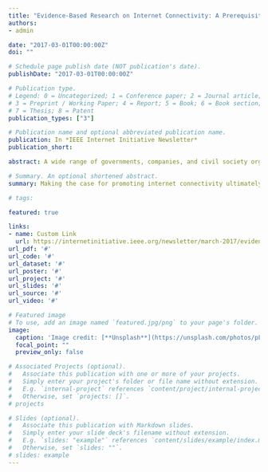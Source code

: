 ```yaml
---
title: "Evidence-Based Research on Internet Connectivity: A Prerequisite for Effective Policymaking"
authors:
- admin

date: "2017-03-01T00:00:00Z"
doi: ""

# Schedule page publish date (NOT publication's date).
publishDate: "2017-03-01T00:00:00Z"

# Publication type.
# Legend: 0 = Uncategorized; 1 = Conference paper; 2 = Journal article;
# 3 = Preprint / Working Paper; 4 = Report; 5 = Book; 6 = Book section;
# 7 = Thesis; 8 = Patent
publication_types: ["3"]

# Publication name and optional abbreviated publication name.
publication: In *IEEE Internet Initiative Newsletter*
publication_short: 

abstract: A wide range of governments, companies, and civil society organizations are experimenting with new ways to connect more people to the internet. Recent research has revealed that promoting adoption is a more complex problem than initially thought. Surveys conducted in both the developing and the developed world consistently find that lack of perceived relevance and lack of digital literacy represent barriers that are just as important as network availability and cost.  These insights underscore that interventions that promote adoption must address user-based concerns as well as provider-based concerns. 

# Summary. An optional shortened abstract.
summary: Making the case for promoting internet connectivity ultimately depends on proving a connection to development outcomes. This requires the collection of relevant baseline data and evaluating the impact that interventions have made on the community where they have been deployed. 

# tags:

featured: true

links:
- name: Custom Link
  url: https://internetinitiative.ieee.org/newsletter/march-2017/evidence-based-research-on-internet-connectivity-a-prerequisite-for-effective-policymaking
url_pdf: '#'
url_code: '#'
url_dataset: '#'
url_poster: '#'
url_project: '#'
url_slides: '#'
url_source: '#'
url_video: '#'

# Featured image
# To use, add an image named `featured.jpg/png` to your page's folder. 
image:
  caption: 'Image credit: [**Unsplash**](https://unsplash.com/photos/pLCdAaMFLTE)'
  focal_point: ""
  preview_only: false

# Associated Projects (optional).
#   Associate this publication with one or more of your projects.
#   Simply enter your project's folder or file name without extension.
#   E.g. `internal-project` references `content/project/internal-project/index.md`.
#   Otherwise, set `projects: []`.
# projects

# Slides (optional).
#   Associate this publication with Markdown slides.
#   Simply enter your slide deck's filename without extension.
#   E.g. `slides: "example"` references `content/slides/example/index.md`.
#   Otherwise, set `slides: ""`.
# slides: example
---
```



